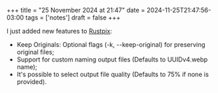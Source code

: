+++
title = "25 November 2024 at 21:47"
date = 2024-11-25T21:47:56-03:00
tags = ['notes']
draft = false
+++

I just added new features to [Rustpix](https://github.com/a-franca/rustpix):

- Keep Originals: Optional flags (-k, --keep-original) for preserving original files;
- Support for custom naming output files (Defaults to UUIDv4.webp name);
- It's possible to select output file quality (Defaults to 75% if none is provided).
